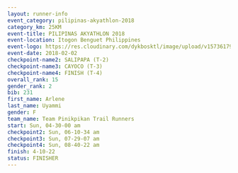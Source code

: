 ```yaml
---
layout: runner-info 
event_category: pilipinas-akyathlon-2018 
category_km: 25KM 
event-title: PILIPINAS AKYATHLON 2018 
event-location: Itogon Benguet Philippines 
event-logo: https://res.cloudinary.com/dykbosktl/image/upload/v1573617968/Logo/akyathlon-logo-new_ifndai.png 
event-date: 2018-02-02 
checkpoint-name2: SALIPAPA (T-2) 
checkpoint-name3: CAYOCO (T-3) 
checkpoint-name4: FINISH (T-4) 
overall_rank: 15
gender_rank: 2
bib: 231
first_name: Arlene
last_name: Uyammi
gender: F
team_name: Team Pinikpikan Trail Runners
start: Sun, 04-30-00 am
checkpoint2: Sun, 06-10-34 am
checkpoint3: Sun, 07-29-07 am
checkpoint4: Sun, 08-40-22 am
finish: 4-10-22
status: FINISHER
---
```

